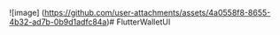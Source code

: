 ![image]
(https://github.com/user-attachments/assets/4a0558f8-8655-4b32-ad7b-0b9d1adfc84a)# FlutterWalletUI
